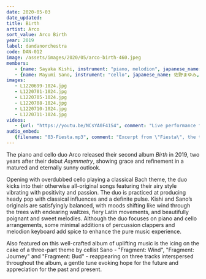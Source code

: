 ```yaml
---
date: 2020-05-03
date_updated: 
title: Birth
artist: Arco
sort_value: Arco Birth
year: 2019
label: dandanorchestra
code: DAN-012 
image: /assets/images/2020/05/arco-birth-460.jpeg
members:
   - {name: Sayaka Kishi, instrument: "piano, melodion", japanese_name: 岸淑香, url: "http://www.sayaketto.net/"}
   - {name: Mayumi Sano, instrument: "cello", japanese_name: 佐野まゆみ, url: "http://sanomayumi.com/"}
images: 
   - L1220699-1024.jpg
   - L1220701-1024.jpg
   - L1220705-1024.jpg
   - L1220708-1024.jpg
   - L1220710-1024.jpg
   - L1220711-1024.jpg
videos: 
   - {url: "https://youtu.be/NCsYA0F41S4", comment: "Live performance from Arco"}
audio_embed:
   {filename: "03-Fiesta.mp3", comment: "Excerpt from \"Fiesta\", the third track on this album:"}
---
```

The piano and cello duo Arco released their second album *Birth* in 2019, two years after their debut *Asymmetry*, showing grace and refinement in a matured and eternally sunny outlook.

Opening with overdubbed cello playing a classical Bach theme, the duo kicks into their otherwise all-original songs featuring their airy style vibrating with positivity and passion. The duo is practiced at producing heady pop with classical influences and a definite pulse. Kishi and Sano’s originals are satisfyingly balanced, with moods shifting like wind through the trees with endearing waltzes, fiery Latin movements, and beautifully poignant and sweet melodies. Although the duo focuses on piano and cello arrangements, some minimal additions of percussion clappers and melodion keyboard add spice to enhance the pure music experience.

Also featured on this well-crafted album of uplifting music is the icing on the cake of a three-part theme by cellist Sano - "Fragment: Wind", "Fragment: Journey" and "Fragment: Bud" - reappearing on three tracks interspersed throughout the album, a gentle tune evoking hope for the future and appreciation for the past and present.
